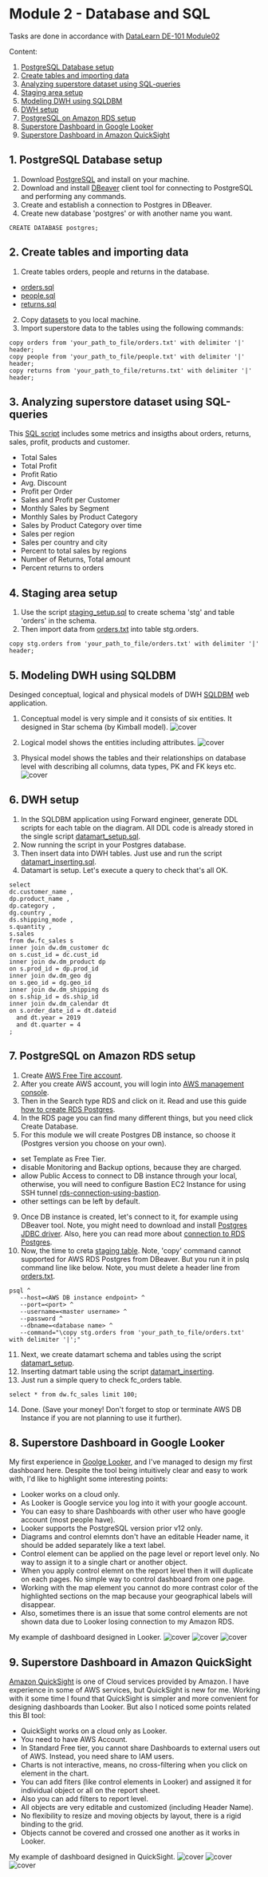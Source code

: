 # Module 2 - Database and SQL
Tasks are done in accordance with [DataLearn DE-101 Module02](https://github.com/Data-Learn/data-engineering/tree/master/DE-101%20Modules/Module02)

Content:
1. [PostgreSQL Database setup](https://github.com/souluran/datalearn101/tree/master/DE-101/Module2#1-postgresql-database-setup)
2. [Create tables and importing data](https://github.com/souluran/datalearn101/tree/master/DE-101/Module2#2-create-tables-and-importing-data)
3. [Analyzing superstore dataset using SQL-queries](https://github.com/souluran/datalearn101/tree/master/DE-101/Module2#3-analyzing-superstore-dataset-using-sql-queries)
4. [Staging area setup](https://github.com/souluran/datalearn101/tree/master/DE-101/Module2#4-staging-area-setup)
5. [Modeling DWH using SQLDBM](https://github.com/souluran/datalearn101/tree/master/DE-101/Module2#5-modeling-dwh-using-sqldbm)
6. [DWH setup](https://github.com/souluran/datalearn101/tree/master/DE-101/Module2#6-dwh-setup)
7. [PostgreSQL on Amazon RDS setup](https://github.com/souluran/datalearn101/tree/master/DE-101/Module2#7-postgresql-on-amazon-rds-setup)
8. [Superstore Dashboard in Google Looker](https://github.com/souluran/datalearn101/blob/master/DE-101/Module2/README.md#8-superstore-dashboard-in-google-looker)
9. [Superstore Dashboard in Amazon QuickSight](https://github.com/souluran/datalearn101/blob/master/DE-101/Module2/README.md#9-superstore-dashboard-in-amazon-quicksight)


## 1. PostgreSQL Database setup
1. Download [PostgreSQL](https://www.postgresql.org/download/) and install on your machine.
2. Download and install [DBeaver](https://dbeaver.io/download/) client tool for connecting to PostgreSQL and performing any commands.
3. Create and establish a connection to Postgres in DBeaver.
4. Create new database 'postgres' or with another name you want.
```
CREATE DATABASE postgres;
```

## 2. Create tables and importing data
1. Create tables orders, people and returns in the database.
- [orders.sql](https://github.com/souluran/datalearn101/blob/master/DE-101/Module2/orders.sql)
- [people.sql](https://github.com/souluran/datalearn101/blob/master/DE-101/Module2/people.sql)
- [returns.sql](https://github.com/souluran/datalearn101/blob/master/DE-101/Module2/returns.sql)
2. Copy [datasets](https://github.com/souluran/datalearn101/tree/master/DE-101/Module2/data) to you local machine.
3. Import superstore data to the tables using the following commands:
```
copy orders from 'your_path_to_file/orders.txt' with delimiter '|' header;
copy people from 'your_path_to_file/people.txt' with delimiter '|' header;
copy returns from 'your_path_to_file/returns.txt' with delimiter '|' header;
```

## 3. Analyzing superstore dataset using SQL-queries
This [SQL script](https://github.com/souluran/datalearn101/blob/master/DE-101/Module2/superstore_queries.sql) includes some metrics and insigths about orders, returns, sales, profit, products and customer.
- Total Sales
- Total Profit
- Profit Ratio
- Avg. Discount
- Profit per Order
- Sales and Profit per Customer
- Monthly Sales by Segment
- Monthly Sales by Product Category
- Sales by Product Category over time
- Sales per region
- Sales per country and city
- Percent to total sales by regions
- Number of Returns, Total amount
- Percent returns to orders

## 4. Staging area setup
1. Use the script [staging_setup.sql](https://github.com/souluran/datalearn101/blob/master/DE-101/Module2/staging_setup.sql) to create schema 'stg' and table 'orders' in the schema.
2. Then import data from [orders.txt](https://github.com/souluran/datalearn101/blob/master/DE-101/Module2/data/orders.txt) into table stg.orders.
```
copy stg.orders from 'your_path_to_file/orders.txt' with delimiter '|' header;
```

## 5. Modeling DWH using SQLDBM
Desinged conceptual, logical and physical models of DWH [SQLDBM](https://sqldbm.com/Home/) web application.

1. Conceptual model is very simple and it consists of six entities. It designed in Star schema (by Kimball model).
![cover](https://github.com/souluran/datalearn101/blob/master/DE-101/Module2/image/Conceptual%20model.JPG)

2. Logical model shows the entities including attributes.
![cover](https://github.com/souluran/datalearn101/blob/master/DE-101/Module2/image/Logical%20model.JPG)

3. Physical model shows the tables and their relationships on database level with describing all columns, data types, PK and FK keys etc. 
![cover](https://github.com/souluran/datalearn101/blob/master/DE-101/Module2/image/Physical%20model.JPG)

## 6. DWH setup
1. In the SQLDBM application using Forward engineer, generate DDL scripts for each table on the diagram. All DDL code is already stored in the single script [datamart_setup.sql](https://github.com/souluran/datalearn101/blob/master/DE-101/Module2/datamart_setup.sql). 
2. Now running the script in your Postgres database.
3. Then insert data into DWH tables. Just use and run the script [datamart_inserting.sql](https://github.com/souluran/datalearn101/blob/master/DE-101/Module2/datamart_inserting.sql).
4. Datamart is setup. Let's execute a query to check that's all OK.
```
select 
dc.customer_name ,
dp.product_name ,
dp.category ,
dg.country ,
ds.shipping_mode ,
s.quantity ,
s.sales 
from dw.fc_sales s
inner join dw.dm_customer dc 
on s.cust_id = dc.cust_id 
inner join dw.dm_product dp 
on s.prod_id = dp.prod_id 
inner join dw.dm_geo dg 
on s.geo_id = dg.geo_id 
inner join dw.dm_shipping ds 
on s.ship_id = ds.ship_id 
inner join dw.dm_calendar dt 
on s.order_date_id = dt.dateid
  and dt.year = 2019
  and dt.quarter = 4
;
```

## 7. PostgreSQL on Amazon RDS setup
1. Create [AWS Free Tire account](https://aws.amazon.com/free/?nc1=h_ls).
2. After you create AWS account, you will login into [AWS management console](https://console.aws.amazon.com/console/home).
3. Then in the Search type RDS and click on it.
  Read and use this guide [how to create RDS Postgres](https://docs.aws.amazon.com/AmazonRDS/latest/UserGuide/CHAP_GettingStarted.CreatingConnecting.PostgreSQL.html).
4. In the RDS page you can find many different things, but you need click Create Database.
5. For this module we will create Postgres DB instance, so choose it (Postgres version you choose on your own).
  - set Template as Free Tier. 
  - disable Monitoring and Backup options, because they are charged.
  - allow Public Access to connect to DB instance through your local, otherwise, you will need to configure Bastion EC2 Instance for using SSH tunnel [rds-connection-using-bastion](https://aws.amazon.com/premiumsupport/knowledge-center/rds-connect-using-bastion-host-linux/).
  - other settings can be left by default.
9. Once DB instance is created, let's connect to it, for example using DBeaver tool. 
  Note, you might need to download and install [Postgres JDBC driver](https://jdbc.postgresql.org/download/).
  Also, here you can read more about [connection to RDS Postgres](https://docs.aws.amazon.com/AmazonRDS/latest/UserGuide/USER_ConnectToPostgreSQLInstance.html).
10. Now, the time to creta [staging table](https://github.com/souluran/datalearn101/blob/master/DE-101/Module2/staging_setup.sql). Note, 'copy' command cannot supported for AWS RDS Postgres from DBeaver.
  But you run it in pslq command line like below. Note, you must delete a header line from [orders.txt](https://github.com/souluran/datalearn101/blob/master/DE-101/Module2/data/orders.txt).
```
psql ^
   --host=<AWS DB instance endpoint> ^
   --port=<port> ^
   --username=<master username> ^
   --password ^
   --dbname=<database name> ^
   --command="\copy stg.orders from 'your_path_to_file/orders.txt' with delimiter '|';"
```
11. Next, we create datamart schema and tables using the script [datamart_setup](https://github.com/souluran/datalearn101/blob/master/DE-101/Module2/datamart_setup.sql).
12. Inserting datmart table using the script [datamart_inserting](https://github.com/souluran/datalearn101/blob/master/DE-101/Module2/datamart_inserting.sql).
13. Just run a simple query to check fc_orders table.
```
select * from dw.fc_sales limit 100;
```
14. Done. (Save your money! Don't forget to stop or terminate AWS DB Instance if you are not planning to use it further).

## 8. Superstore Dashboard in Google Looker
My first experience in [Goolge Looker](https://lookerstudio.google.com), and I've managed to design my first dashboard here. Despite the tool being intuitively clear and easy to work with, I'd like to highlight some interesting points:
- Looker works on a cloud only.
- As Looker is Google service you log into it with your google account.
- You can easy to share Dashboards with other user who have google account (most people have).
- Looker supports the PostgreSQL version prior v12 only.
- Diagrams and control elemnts don't have an editable Header name, it should be added separately like a text label.
- Control element can be applied on the page level or report level only. No way to assign it to a single chart or another object.
- When you apply control elemnt on the report level then it will duplicate on each pages. No simple way to control dashboard from one page.
- Working with the map element you cannot do more contrast color of the highlighted sections on the map because your geographical labels will disappear.
- Also, sometimes there is an issue that some control elements are not shown data due to Looker losing connection to my Amazon RDS.

My example of dashboard designed in Looker.
![cover](https://github.com/souluran/datalearn101/blob/master/DE-101/Module2/image/looker/looke-dashboard-page1.JPG)
![cover](https://github.com/souluran/datalearn101/blob/master/DE-101/Module2/image/looker/looke-dashboard-page2.JPG)
![cover](https://github.com/souluran/datalearn101/blob/master/DE-101/Module2/image/looker/looke-dashboard-page3.JPG)

## 9. Superstore Dashboard in Amazon QuickSight
[Amazon QuickSight](https://aws.amazon.com/quicksight/) is one of Cloud services provided by Amazon. I have experience in some of AWS services, but QuickSight is new for me. Working with it some time I found that QuickSight is simpler and more convenient for designing dashboards than Looker. But also I noticed some points related this BI tool:
- QuickSight works on a cloud only as Looker.
- You need to have AWS Account.
- In Standard Free tier, you cannot share Dashboards to external users out of AWS. Instead, you need share to IAM users.
- Charts is not interactive, means, no cross-filtering when you click on element in the chart.
- You can add fiters (like control elements in Looker) and assigned it for individual object or all on the report sheet.
- Also you can add filters to report level.
- All objects are very editable and customized (including Header Name).
- No flexibility to resize and moving objects by layout, there is a rigid binding to the grid. 
- Objects cannot be covered and crossed one another as it works in Looker.

My example of dashboard designed in QuickSight.
![cover](https://github.com/souluran/datalearn101/blob/master/DE-101/Module2/image/quicksight/quicksight-dashboard-page1.JPG)
![cover](https://github.com/souluran/datalearn101/blob/master/DE-101/Module2/image/quicksight/quicksight-dashboard-page2.JPG)
![cover](https://github.com/souluran/datalearn101/blob/master/DE-101/Module2/image/quicksight/quicksight-dashboard-page3.JPG)
